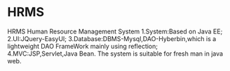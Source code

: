 # HRMS
HRMS Human Resource Management System
1.System:Based on Java EE;
2.UI:JQuery-EasyUI;
3.Database:DBMS-Mysql,DAO-Hyberbin,which is a lightweight DAO FrameWork mainly using reflection;
4.MVC:JSP,Servlet,Java Bean.
The system is suitable for fresh man in java web.

